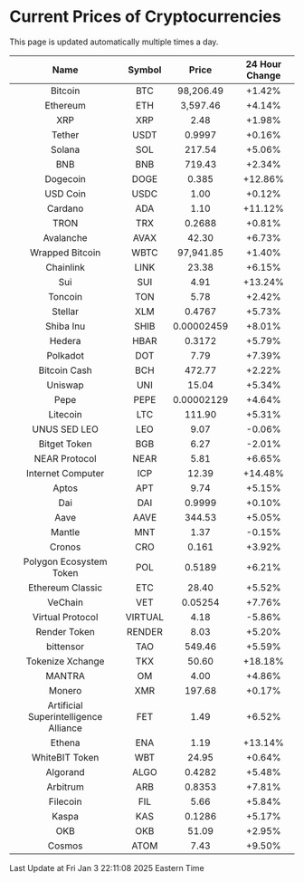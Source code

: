 # Current Prices of Cryptocurrencies
This page is updated automatically multiple times a day.

| Name | Symbol | Price | 24 Hour Change |
| :---: |:---:| :---: | :---: |
| Bitcoin | BTC | 98,206.49 | +1.42% |
| Ethereum | ETH | 3,597.46 | +4.14% |
| XRP | XRP | 2.48 | +1.98% |
| Tether | USDT | 0.9997 | +0.16% |
| Solana | SOL | 217.54 | +5.06% |
| BNB | BNB | 719.43 | +2.34% |
| Dogecoin | DOGE | 0.385 | +12.86% |
| USD Coin | USDC | 1.00 | +0.12% |
| Cardano | ADA | 1.10 | +11.12% |
| TRON | TRX | 0.2688 | +0.81% |
| Avalanche | AVAX | 42.30 | +6.73% |
| Wrapped Bitcoin | WBTC | 97,941.85 | +1.40% |
| Chainlink | LINK | 23.38 | +6.15% |
| Sui | SUI | 4.91 | +13.24% |
| Toncoin | TON | 5.78 | +2.42% |
| Stellar | XLM | 0.4767 | +5.73% |
| Shiba Inu | SHIB | 0.00002459 | +8.01% |
| Hedera | HBAR | 0.3172 | +5.79% |
| Polkadot | DOT | 7.79 | +7.39% |
| Bitcoin Cash | BCH | 472.77 | +2.22% |
| Uniswap | UNI | 15.04 | +5.34% |
| Pepe | PEPE | 0.00002129 | +4.64% |
| Litecoin | LTC | 111.90 | +5.31% |
| UNUS SED LEO | LEO | 9.07 | -0.06% |
| Bitget Token | BGB | 6.27 | -2.01% |
| NEAR Protocol | NEAR | 5.81 | +6.65% |
| Internet Computer | ICP | 12.39 | +14.48% |
| Aptos | APT | 9.74 | +5.15% |
| Dai | DAI | 0.9999 | +0.10% |
| Aave | AAVE | 344.53 | +5.05% |
| Mantle | MNT | 1.37 | -0.15% |
| Cronos | CRO | 0.161 | +3.92% |
| Polygon Ecosystem Token | POL | 0.5189 | +6.21% |
| Ethereum Classic | ETC | 28.40 | +5.52% |
| VeChain | VET | 0.05254 | +7.76% |
| Virtual Protocol | VIRTUAL | 4.18 | -5.86% |
| Render Token | RENDER | 8.03 | +5.20% |
| bittensor | TAO | 549.46 | +5.59% |
| Tokenize Xchange | TKX | 50.60 | +18.18% |
| MANTRA | OM | 4.00 | +4.86% |
| Monero | XMR | 197.68 | +0.17% |
| Artificial Superintelligence Alliance | FET | 1.49 | +6.52% |
| Ethena | ENA | 1.19 | +13.14% |
| WhiteBIT Token | WBT | 24.95 | +0.64% |
| Algorand | ALGO | 0.4282 | +5.48% |
| Arbitrum | ARB | 0.8353 | +7.81% |
| Filecoin | FIL | 5.66 | +5.84% |
| Kaspa | KAS | 0.1286 | +5.17% |
| OKB | OKB | 51.09 | +2.95% |
| Cosmos | ATOM | 7.43 | +9.50% |

Last Update at Fri Jan  3 22:11:08 2025 Eastern Time